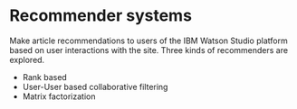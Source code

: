 # Recommender systems

Make article recommendations to users of the IBM Watson Studio platform based on user interactions with the site. Three kinds of recommenders are explored.
- Rank based
- User-User based collaborative filtering
- Matrix factorization
